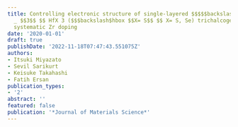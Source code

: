 ```yaml
---
title: Controlling electronic structure of single-layered $$$$$backslash$hbox $$HfX$$$$
  _ $$3$$ $$ HfX 3 ($$$backslash$hbox $$X= S$$ $$ X= S, Se) trichalcogenides through
  systematic Zr doping
date: '2020-01-01'
draft: true
publishDate: '2022-11-18T07:47:43.551075Z'
authors:
- Itsuki Miyazato
- Sevil Sarikurt
- Keisuke Takahashi
- Fatih Ersan
publication_types:
- '2'
abstract: ''
featured: false
publication: '*Journal of Materials Science*'
---
```


